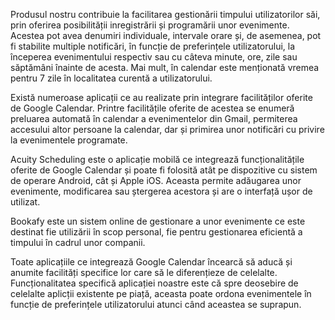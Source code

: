 Produsul nostru contribuie la facilitarea gestionării timpului utilizatorilor săi, prin oferirea posibilității inregistrării și programării unor evenimente. Acestea pot avea denumiri individuale, intervale orare și, de asemenea, pot fi stabilite multiple notificări, în funcție de preferințele utilizatorului, la începerea evenimentului respectiv sau cu câteva minute, ore, zile sau săptămâni înainte de acesta. Mai mult, în calendar este menționată vremea pentru 7 zile în localitatea curentă a utilizatorului.

Există numeroase aplicații ce au realizate prin integrare facilităților oferite de Google Calendar. Printre facilitățile oferite de acestea se enumeră preluarea automată în calendar a evenimentelor din Gmail, permiterea accesului altor persoane la calendar, dar și primirea unor notificări cu privire la evenimentele programate.

Acuity Scheduling este o aplicație mobilă ce integrează funcționalitățile oferite de Google Calendar și poate fi folosită atât pe dispozitive cu sistem de operare Android, cât și Apple iOS. Aceasta permite adăugarea unor evenimente, modificarea sau ștergerea acestora și are o interfață ușor de utilizat.

Bookafy este un sistem online de gestionare a unor evenimente ce este destinat fie utilizării în scop personal, fie pentru gestionarea eficientă a timpului în cadrul unor companii.

Toate aplicațiile ce integrează Google Calendar încearcă să aducă și anumite facilități specifice lor care să le diferențieze de celelalte.
Funcționalitatea specifică aplicației noastre este că spre deosebire de celelalte aplicții existente pe piață, aceasta poate ordona evenimentele în funcție de preferințele utilizatorului atunci când aceastea se suprapun.
